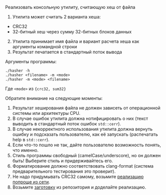 Реализовать консольную утилиту, считающую хеш от файла

1. Утилита может считать 2 варианта хеша:
  * CRC32
  * 32-битный хеш через сумму 32-битных блоков данных
2. Утилита принимает имя файла и вариант расчета хеша как аргументы командной строки
3. Результат печатается в стандартный поток вывода

Аргументы программы:

```
./hasher -h
./hasher <filename> -m <mode>
./hasher -m <mode> <filename>
```

Где `<mode>` из `{crc32, sum32}`

Обратите внимание на следующие моменты:

1. Результат хеширования файла не должен зависеть от операционной системы или архитектуры CPU.
2. В случае ошибок утилита должна нотифицировать о них (текст выводить в стандартный поток ошибок `std::cerr`).
3. В случае некорректного использования утилита должна вернуть ошибку и подсказать пользователю, как её запускать (распечатать help в `std::cerr`).
4. Если что-то пошло не так, дайте пользователю возможность понять, что именно.
5. Стиль программы свободный (camelCase/underscore), но он должен быть! Выберите стиль и придерживайтесь его.
6. Форматирование должно соответствовать clang-format (система предварительного тестирования это проверит).
7. Не надо придумывать CRC32 самому, возьмите [реализацию попроще из сети](https://habr.com/ru/post/38622/).
8. Возьмите [заготовку](https://github.com/ivafanas/cpp_shad_students/tree/master/2023/sem1/lab1_stub/hasher) из репозитория и доделайте реализацию.

